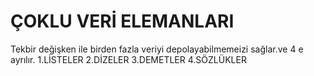 #    ÇOKLU VERİ ELEMANLARI
Tekbir değişken ile birden fazla veriyi depolayabilmemeizi sağlar.ve 4 e ayrılır.
1.LİSTELER
2.DİZELER
3.DEMETLER
4.SÖZLÜKLER



















